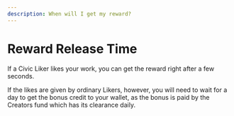 ```yaml
---
description: When will I get my reward?
---
```


# Reward Release Time

If a Civic Liker likes your work, you can get the reward right after a few seconds. 

If the likes are given by ordinary Likers, however, you will need to wait for a day to get the bonus credit to your wallet, as the bonus is paid by the Creators fund which has its clearance daily.

